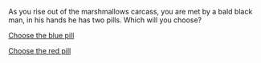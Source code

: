 As you rise out of the marshmallows carcass,
you are met by a bald black man,
in his hands he has two pills.
Which will you choose?

[Choose the blue pill](blue_pill/blue_pill.md)

[Choose the red pill](red_pill/red_pill.md)  
